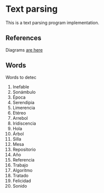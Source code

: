 # Text parsing

This is a text parsing program implementation.

## References

Diagrams [are here](https://drive.google.com/file/d/1XSL771Ry4Ifq2sFQZaJUhJRlMyg_Q_G-/view?usp=sharing)

## Words

Words to detec

1. Inefable
1. Sonámbulo
1. Época
1. Serendipia
1. Limerencia
1. Etéreo
1. Arrebol
1. Iridiscencia
1. Hola
1. Árbol
1. Silla
1. Mesa
1. Repositorio
1. Año
1. Referencia
1. Trabajo
1. Algoritmo
1. Tratado
1. Felicidad
1. Sonido


